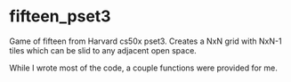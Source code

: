 fifteen_pset3
=============

Game of fifteen from Harvard cs50x pset3.  Creates a NxN grid with NxN-1 tiles which can be slid to any adjacent open space.

While I wrote most of the code, a couple functions were provided for me.
